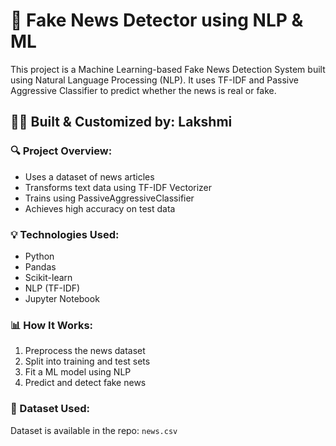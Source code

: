 # 🧠 Fake News Detector using NLP & ML

This project is a Machine Learning-based Fake News Detection System built using Natural Language Processing (NLP). It uses TF-IDF and Passive Aggressive Classifier to predict whether the news is real or fake.

## 👩‍💻 Built & Customized by: Lakshmi

### 🔍 Project Overview:
- Uses a dataset of news articles
- Transforms text data using TF-IDF Vectorizer
- Trains using PassiveAggressiveClassifier
- Achieves high accuracy on test data

### 💡 Technologies Used:
- Python
- Pandas
- Scikit-learn
- NLP (TF-IDF)
- Jupyter Notebook

### 📊 How It Works:
1. Preprocess the news dataset
2. Split into training and test sets
3. Fit a ML model using NLP
4. Predict and detect fake news

### 📁 Dataset Used:
Dataset is available in the repo: `news.csv`



